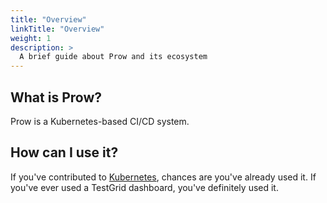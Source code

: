 ```yaml
---
title: "Overview"
linkTitle: "Overview"
weight: 1
description: >
  A brief guide about Prow and its ecosystem
---
```


## What is Prow?

Prow is a Kubernetes-based CI/CD system.

## How can I use it?

<!-- TODO (listx): insert TestGrid dashboard link -->
If you've contributed to [Kubernetes][k8s], chances are you've already used it.
If you've ever used a TestGrid dashboard, you've definitely used it.

<!-- TODO (listx): Add examples here

## Where should I go next?

* [Getting Started](/docs/getting-started/): Get started with $project
* [Examples](/docs/examples/): Check out some example code!

-->

[k8s]: https://github.com/kubernetes/kubernetes
